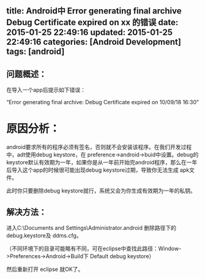 title: Android中 Error generating final archive Debug Certificate expired on xx 的错误
date: 2015-01-25 22:49:16
updated: 2015-01-25 22:49:16
categories: [Android Development]
tags: [android]
---

## 问题概述：

在导入一个app后提示如下错误：

“Error generating final archive: Debug Certificate expired on 10/09/18 16:30”

# 原因分析：

android要求所有的程序必须有签名，否则就不会安装该程序。在我们开发过程中，adt使用debug keystore，在 preference->android->buid中设置。debug的keystore默认有效期为一年，如果你是从一年前开始完android程序，那么在一年后导入这个app的时候很可能出现debug keystore过期，导致你无法生成 apk文件。

此时你只要删除debug keystore就行，系统又会为你生成有效期为一年的私钥。 

## 解决方法：

进入C:\Documents and Settings\Administrator\.android 删除路径下的debug.keystore及 ddms.cfg。

（不同环境下的目录可能略有不同，可在eclipse中查找此路径：Window->Preferences->Android->Build下 Default debug keystore）

然后重新打开 eclipse 就OK了。


